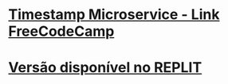 # [Timestamp Microservice - Link FreeCodeCamp](https://www.freecodecamp.org/learn/apis-and-microservices/apis-and-microservices-projects/timestamp-microservice)

# [Versão disponível no REPLIT](https://boilerplate-project-timestamp.dhbcarvalho.repl.co/)